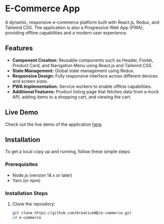 # E-Commerce App

A dynamic, responsive e-commerce platform built with React.js, Redux, and Tailwind CSS. The application is also a Progressive Web App (PWA), providing offline capabilities and a modern user experience.

## Features

- **Component Creation:** Reusable components such as Header, Footer, Product Card, and Navigation Menu using React.js and Tailwind CSS.
- **State Management:** Global state management using Redux.
- **Responsive Design:** Fully responsive interface across different devices and screen sizes.
- **PWA Implementation:** Service workers to enable offline capabilities.
- **Additional Features:** Product listing page that fetches data from a mock API, adding items to a shopping cart, and viewing the cart.

## Live Demo

Check out the live demo of the application [here](https://nd-commerce.vercel.app/).

## Installation

To get a local copy up and running, follow these simple steps:

### Prerequisites

- Node.js (version 14.x or later)
- Yarn (or npm)

### Installation Steps

1. Clone the repository:
   ```sh
   git clone https://github.com/KreativeND/e-commerce.git
   cd e-commerce
